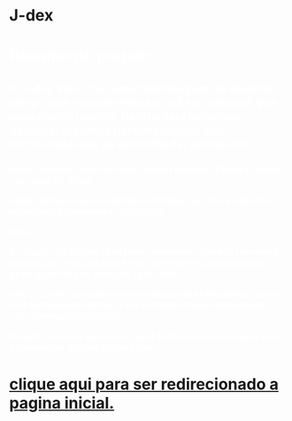 # J-dex
<style>
 .body{
   background-color:black;
 }
 .text {
  color:white;
 }
</style>

<body>
<h1 class="text">Resumo do projeto:</h1>
<h2 class="text">A J-dex visa criar uma homenagem ao mesmo tempo que recorda feitos e ações humanas que mudaram o mundo, dentro dela podemos destacar algumas personalidades que recomendo que de uma olhada, sendo eles:
</h2>
<h3 class="text">Isaac Newton;
Sigmund freud;
Albert Einstein;
Charles Darwin;
Leonardo Da Vinci;


porém todas as personalidades listadas aqui são de grande importância para nossa civilização


OBS:

ao chegar na pagina "hall.html" percebera que não ha nomes abaixo das imagems isso é feito para que o usuario apenas saiba quem são as pessoas após clicar.

OBS 2: O site foi testado em monitores de 1440x990px, porem visa ter responsividade, e ser compativel com dispositivos com diversas resoluções.

Projeto realizado pelo aluno José Guilherme com a supervisão do professor Willian Schon Lopes.
</h3>

<h1><a href="home.html">clique aqui para ser redirecionado a pagina inicial.</a>
</h1>
</body>
